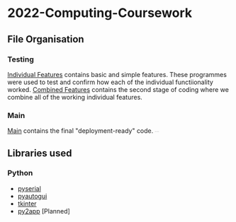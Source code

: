 # 2022-Computing-Coursework

## File Organisation
### Testing
[Individual Features](https://github.com/Shanjiith-Pranov/2022-Computing-Coursework/tree/main/Testing/Individual%20features) contains basic and simple features. These programmes were used to test and confirm how each of the individual functiionality worked. [Combined Features](https://github.com/Shanjiith-Pranov/2022-Computing-Coursework/tree/main/Testing/Conbined%20Features) contains the second stage of coding where we combine all of the working individual features.
### Main
[Main]() contains the final "deployment-ready" code. <sub><sup><sub><sup><sub><sup><sub><sup><sub><sup><sub><sup><sub><sup><sub><sup>_What else did you expect?_</sup></sub></sup></sub></sup></sub></sup></sub></sup></sub></sup></sub></sup></sub></sup></sub>

## Libraries used
### Python
- [pyserial](https://github.com/pyserial/pyserial)
- [pyautogui](https://github.com/asweigart/pyautogui)
- [tkinter](https://docs.python.org/3/library/tk.html)
- [py2app](https://github.com/ronaldoussoren/py2app) [Planned]
